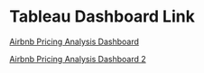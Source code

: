 # Tableau Dashboard Link

[Airbnb Pricing Analysis Dashboard](https://public.tableau.com/views/AirbnbPricingAnalysisCaseStudy/AirbnbPricingAnalysis?:language=en-US&:display_count=n&:origin=viz_share_link)

[Airbnb Pricing Analysis Dashboard 2](https://public.tableau.com/views/AirbnbPricingAnalysisCaseStudy2/AirbnbPricingAnalysis2?:language=en-US&:display_count=n&:origin=viz_share_link)
